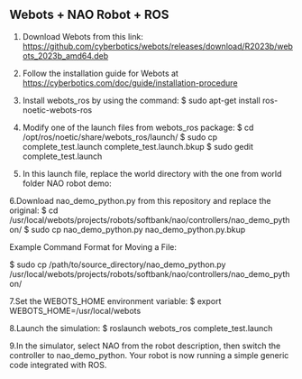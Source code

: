 ## Webots + NAO Robot + ROS

1. Download Webots from this link:
   https://github.com/cyberbotics/webots/releases/download/R2023b/webots_2023b_amd64.deb

2. Follow the installation guide for Webots at https://cyberbotics.com/doc/guide/installation-procedure

3. Install webots_ros by using the command:
$ sudo apt-get install ros-noetic-webots-ros

4. Modify one of the launch files from webots_ros package:
$ cd /opt/ros/noetic/share/webots_ros/launch/
$ sudo cp complete_test.launch complete_test.launch.bkup 
$ sudo gedit complete_test.launch

6. In this launch file, replace the world directory with the one from world folder 
NAO robot demo:
<arg name="world" value="/usr/local/webots/projects/robots/softbank/nao/worlds/nao_demo.wbt"/>

6.Download nao_demo_python.py from this repository and replace the original:
$ cd /usr/local/webots/projects/robots/softbank/nao/controllers/nao_demo_python/
$ sudo cp nao_demo_python.py nao_demo_python.py.bkup

Example Command Format for Moving a File:

$ sudo cp /path/to/source_directory/nao_demo_python.py /usr/local/webots/projects/robots/softbank/nao/controllers/nao_demo_python/

7.Set the WEBOTS_HOME environment variable:
$ export WEBOTS_HOME=/usr/local/webots

8.Launch the simulation:
$ roslaunch webots_ros complete_test.launch

9.In the simulator, select NAO from the robot description, then switch the controller to nao_demo_python.
Your robot is now running a simple generic code integrated with ROS.




